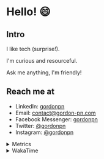# Hello! 😄

## Intro

I like tech (surprise!).

I'm curious and resourceful.

Ask me anything, I'm friendly!

## Reach me at

- LinkedIn: [gordonpn](https://www.linkedin.com/in/gordonpn/)
- Email: [contact@gordon-pn.com](mailto:contact@gordon-pn.com)
- Facebook Messenger: [gordonpn](https://www.messenger.com/t/Gordonpn)
- Twitter: [@gordonpn](https://twitter.com/Gordonpn)
- Instagram: [@gordonpn](https://www.instagram.com/gordonpn/)

<details>
  <summary>Metrics</summary>

  <img align="center" src="https://github.com/gordonpn/gordonpn/blob/master/github-metrics.svg" alt="GitHub Metrics">

</details>

<details>
  <summary>WakaTime</summary>

  <!--START_SECTION:waka-->
📊 **This Week I Spent My Time On** 

```text
💬 Programming Languages: 
Java                     10 hrs 8 mins       ██████████████░░░░░░░░░░░   55.33 % 
TypeScript               3 hrs 41 mins       █████░░░░░░░░░░░░░░░░░░░░   20.16 % 
Brazil Dependency Config 1 hr 14 mins        ██░░░░░░░░░░░░░░░░░░░░░░░   06.74 % 
XML                      49 mins             █░░░░░░░░░░░░░░░░░░░░░░░░   04.53 % 
Kotlin                   43 mins             █░░░░░░░░░░░░░░░░░░░░░░░░   03.91 % 

🔥 Editors: 
IntelliJ                 18 hrs 10 mins      █████████████████████████   99.20 % 
VS Code                  8 mins              ░░░░░░░░░░░░░░░░░░░░░░░░░   00.80 % 
```


 Last Updated on 26/10/2023 16:20:48 UTC
<!--END_SECTION:waka-->
</details>
